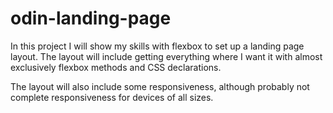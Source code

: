 # odin-landing-page
In this project I will show my skills with flexbox to set up a landing
page layout. The layout will include getting everything where I want it
with almost exclusively flexbox methods and CSS declarations.

The layout will also include some responsiveness, although probably not
complete responsiveness for devices of all sizes.
